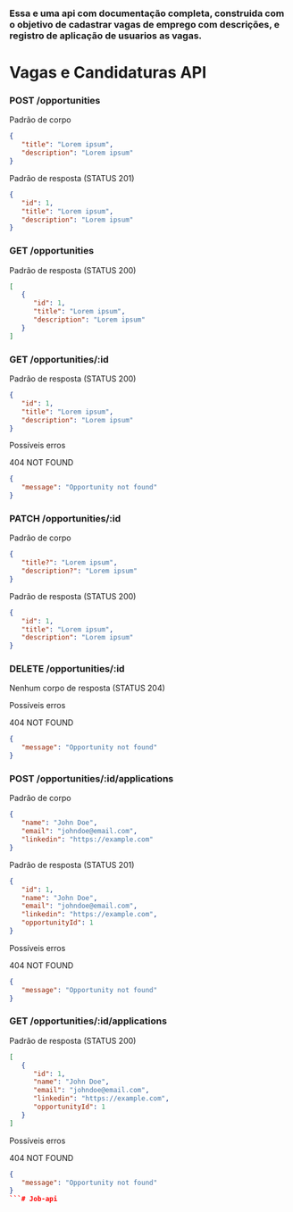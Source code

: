 ### Essa e uma api com documentação completa, construida com o objetivo de cadastrar vagas de emprego com descrições, e registro de aplicação de usuarios as vagas.

# Vagas e Candidaturas API

### POST /opportunities

Padrão de corpo

```json
{
   "title": "Lorem ipsum",
   "description": "Lorem ipsum"
}
```

Padrão de resposta (STATUS 201)

```json
{
   "id": 1,
   "title": "Lorem ipsum",
   "description": "Lorem ipsum"
}
```

### GET /opportunities

Padrão de resposta (STATUS 200)

```json
[
   {
      "id": 1,
      "title": "Lorem ipsum",
      "description": "Lorem ipsum"
   }
]
```

### GET /opportunities/:id

Padrão de resposta (STATUS 200)

```json
{
   "id": 1,
   "title": "Lorem ipsum",
   "description": "Lorem ipsum"
}
```

Possíveis erros

404 NOT FOUND

```json
{
   "message": "Opportunity not found"
}
```

### PATCH /opportunities/:id

Padrão de corpo

```json
{
   "title?": "Lorem ipsum",
   "description?": "Lorem ipsum"
}
```

Padrão de resposta (STATUS 200)

```json
{
   "id": 1,
   "title": "Lorem ipsum",
   "description": "Lorem ipsum"
}
```

### DELETE /opportunities/:id

Nenhum corpo de resposta (STATUS 204)

Possíveis erros

404 NOT FOUND

```json
{
   "message": "Opportunity not found"
}
```

### POST /opportunities/:id/applications

Padrão de corpo

```json
{
   "name": "John Doe",
   "email": "johndoe@email.com",
   "linkedin": "https://example.com"
}
```

Padrão de resposta (STATUS 201)

```json
{
   "id": 1,
   "name": "John Doe",
   "email": "johndoe@email.com",
   "linkedin": "https://example.com",
   "opportunityId": 1
}
```

Possíveis erros

404 NOT FOUND

```json
{
   "message": "Opportunity not found"
}
```

### GET /opportunities/:id/applications

Padrão de resposta (STATUS 200)

```json
[
   {
      "id": 1,
      "name": "John Doe",
      "email": "johndoe@email.com",
      "linkedin": "https://example.com",
      "opportunityId": 1
   }
]
```

Possíveis erros

404 NOT FOUND

```json
{
   "message": "Opportunity not found"
}
```# Job-api
